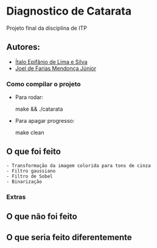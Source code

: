 # Diagnostico de Catarata
Projeto final da disciplina de ITP

## Autores:
* [Ítalo Epifânio de Lima e Silva](https://github.com/itepifanio)
* [Joel de Farias Mendonça Júnior](https://github.com/Joelfmjr)
### Como compilar o projeto
* Para rodar:

	make && ./catarata
	
* Para apagar progresso:

	make clean

## O que foi feito
	- Transformação da imagem colorida para tons de cinza
	- Filtro gaussiano
	- Filtro de Sobel
	- Binarização

### Extras 

## O que não foi feito

## O que seria feito diferentemente		

